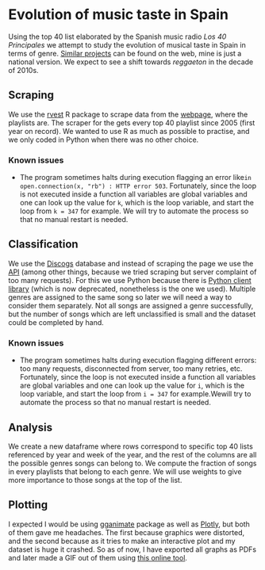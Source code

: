 # Evolution of music taste in Spain
Using the top 40 list elaborated by the Spanish music radio *Los 40 Principales* we attempt to study the evolution of musical taste in Spain in terms of genre. [Similar projects](https://thedataface.com/2016/09/culture/genre-lifecycles) can be found on the web, mine is just a national version. We expect to see a shift towards *reggaeton* in the decade of 2010s.

## Scraping

We use the  [rvest](https://rvest.tidyverse.org/) R package to scrape data from the [webpage](https://los40.com/lista40/2005/1), where the playlists are.  The scraper for the gets every top 40 playlist since 2005 (first year on record). We wanted to use R as much as possible to practise, and we only coded in Python when there was no other choice.

### Known issues

* The program sometimes halts during execution flagging an error  like`in open.connection(x, "rb") : HTTP error 503`. Fortunately, since the loop is not executed inside a function all variables are global variables and one can look up the value for `k`, which is the loop variable, and start the loop from `k = 347` for example. We will try to automate the process so that no manual restart is needed.

## Classification

We use the [Discogs](www.discogs.com) database and instead of scraping the page we use the [API](https://www.discogs.com/developers/) (among other things, because we tried scraping but server complaint of too many requests). For this we use Python because there is [Python client library](https://github.com/discogs/discogs_client) (which is now deprecated, nonetheless is the one we used).  Multiple genres are assigned to the same song so later we will need a way to consider them separately. Not all songs are assigned a genre successfully, but the number of songs which are left unclassified is small and the dataset could be completed by hand.

### Known issues

* The program sometimes halts during execution flagging different errors: too many requests, disconnected from server, too many retries, etc. Fortunately, since the loop is not executed inside a function all variables are global variables and one can look up the value for `i`, which is the loop variable, and start the loop from `i = 347` for example.Wewill try to automate the process so that no manual restart is needed.

## Analysis

We create a new dataframe where rows correspond to specific top 40 lists referenced by year and week of the year, and the rest of the columns are all the possible genres songs can belong to. We compute the fraction of songs in every playlists that belong to each genre. We will use weights to give more importance to those songs at the top of the list.

## Plotting

I expected I would be using [gganimate](https://gganimate.com/) package as well as [Plotly](https://plotly.com/r/), but both of them gave me headaches. The first because graphics were distorted, and the second because as it tries to make an interactive plot and my dataset is huge it crashed. So as of now, I have exported all graphs as PDFs and later made a GIF out of them using [this online tool](https://ezgif.com/pdf-to-gif). 

